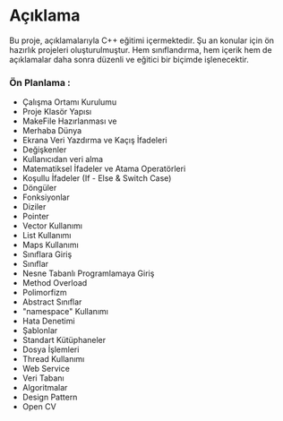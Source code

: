 # Açıklama
Bu proje, açıklamalarıyla C++ eğitimi içermektedir. Şu an konular için ön hazırlık projeleri oluşturulmuştur. Hem sınıflandırma, hem içerik hem de açıklamalar daha sonra düzenli ve eğitici bir biçimde işlenecektir.  

### Ön Planlama :
* Çalışma Ortamı Kurulumu
* Proje Klasör Yapısı
* MakeFile Hazırlanması ve
* Merhaba Dünya
* Ekrana Veri Yazdırma ve Kaçış İfadeleri
* Değişkenler
* Kullanıcıdan veri alma
* Matematiksel İfadeler ve Atama Operatörleri
* Koşullu İfadeler (If - Else & Switch Case)
* Döngüler
* Fonksiyonlar
* Diziler
* Pointer
* Vector Kullanımı
* List Kullanımı
* Maps Kullanımı
* Sınıflara Giriş
* Sınıflar
* Nesne Tabanlı Programlamaya Giriş
* Method Overload
* Polimorfizm
* Abstract Sınıflar
* "namespace" Kullanımı
* Hata Denetimi
* Şablonlar
* Standart Kütüphaneler
* Dosya İşlemleri
* Thread Kullanımı
* Web Service
* Veri Tabanı
* Algoritmalar
* Design Pattern
* Open CV

